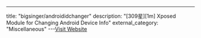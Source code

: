---
title: "bigsinger/androididchanger"
description: "[309星][1m]  Xposed Module for Changing Android Device Info"
external_category: "Miscellaneous"
---[Visit Website](https://github.com/bigsinger/androididchanger)

